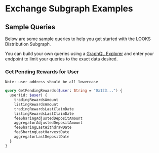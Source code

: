 
# Exchange Subgraph Examples

## Sample Queries

Below are some sample queries to help you get started with the LOOKS Distribution Subgraph.

You can build your own queries using a [GraphQL Explorer](https://api.thegraph.com/subgraphs/name/looksrare/looks-distribution) and enter your endpoint to limit your queries to the exact data desired.

### Get Pending Rewards for User
`Note: user address should be all lowercase`

```graphql
query GetPendingRewards($user: String = "0x123...") {
  user(id: $user) {
    tradingRewardsAmount
    listingRewardsAmount
    tradingRewardsLastClaimDate
    listingRewardsLastClaimDate
    feeSharingAdjustedDepositAmount
    aggregatorAdjustedDepositAmount
    feeSharingLastWithdrawDate
    feeSharingLastHarvestDate
    aggregatorLastDepositDate
  }
}
```
